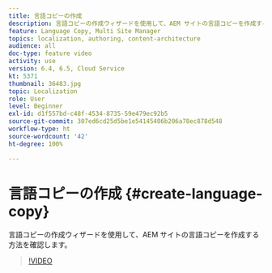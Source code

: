 ```yaml
---
title: 言語コピーの作成
description: 言語コピーの作成ウィザードを使用して、AEM サイトの言語コピーを作成する方法を確認します。
feature: Language Copy, Multi Site Manager
topics: localization, authoring, content-architecture
audience: all
doc-type: feature video
activity: use
version: 6.4, 6.5, Cloud Service
kt: 5371
thumbnail: 36483.jpg
topic: Localization
role: User
level: Beginner
exl-id: d1f557bd-c48f-4534-8735-59e479ec92b5
source-git-commit: 307ed6cd25d5be1e54145406b206a78ec878d548
workflow-type: ht
source-wordcount: '42'
ht-degree: 100%

---
```


# 言語コピーの作成 {#create-language-copy}

言語コピーの作成ウィザードを使用して、AEM サイトの言語コピーを作成する方法を確認します。

>[!VIDEO](https://video.tv.adobe.com/v/36483?quality=12&learn=on)
